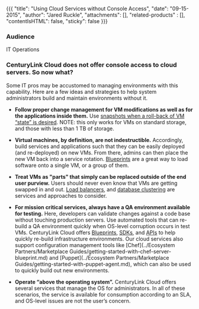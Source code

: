 {{{
  "title": "Using Cloud Services without Console Access",
  "date": "09-15-2015",
  "author": "Jared Ruckle",
  "attachments": [],
  "related-products" : [],
  "contentIsHTML": false,
  "sticky": false
}}}

### Audience

IT Operations

### CenturyLink Cloud does not offer console access to cloud servers. So now what?

Some IT pros may be accustomed to managing environments with this capability. Here are a few ideas and strategies to help system administrators build and maintain environments without it.
 
* **Follow proper change management for VM modifications as well as for the applications inside them.** Use [snapshots when a roll-back of VM “state” is desired](../Servers/creating-and-managing-server-snapshots.md). NOTE: this only works for VMs on standard storage, and those with less than 1 TB of storage.

* **Virtual machines, by definition, are not indestructible.** Accordingly, build services and applications such that they can be easily deployed (and re-deployed) on new VMs. From there, admins can then place the new VM back into a service rotation. [Blueprints](../Blueprints/how-to-build-a-blueprint.md) are a great way to load software onto a single VM, or a group of them.

* **Treat VMs as "parts" that simply can be replaced outside of the end user purview.** Users should never even know that VMs are getting swapped in and out. [Load balancers](../Network/load-balancing-comparison-matrix.md), and [database clustering](../Servers/configuring-high-availability-on-microsoft-sql-server-databases.md) are services and approaches to consider.

* **For mission critical services, always have a QA environment available for testing.** Here, developers can validate changes against a code base without touching production servers. Use automated tools that can re-build a QA environment quickly when OS-level corruption occurs in test VMs.  CenturyLink Cloud offers [Blueprints](../Blueprints/blueprints-best-practices.md), [SDKs](https://www.ctl.io/developers/sdks-tools), and [APIs](../Servers/using-the-api-to-create-and-then-manage-a-server.md) to help quickly re-build infrastructure environments. Our cloud services also support configuration management tools like [Chef](../Ecosystem Partners/Marketplace Guides/getting-started-with-chef-server-blueprint.md) and [Puppet](../Ecosystem Partners/Marketplace Guides/getting-started-with-puppet-agent.md), which can also be used to quickly build out new environments.

* **Operate “above the operating system”.** CenturyLink Cloud offers several services that manage the OS for administrators. In all of these scenarios, the service is available for consumption according to an SLA, and OS-level issues are not the user’s concern.
